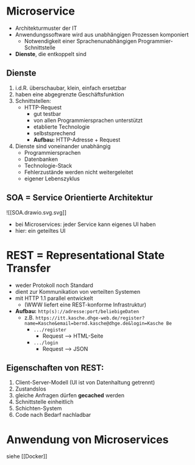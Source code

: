 
# Microservice
- Architekturmuster der IT
- Anwendungssoftware wird aus unabhängigen Prozessen komponiert
	- Notwendigkeit einer Sprachenunabhängigen Programmier-Schnittstelle
- **Dienste**, die entkoppelt sind

## Dienste 
1. i.d.R. überschaubar, klein, einfach ersetzbar
2. haben eine abgegrenzte Geschäftsfunktion
3. Schnittstellen:
	- HTTP-Request
		- gut testbar
		- von allen Programmiersprachen unterstützt
		- etablierte Technologie
		- selbstsprechend
		- **Aufbau:** HTTP-Adresse + Request
4. Dienste sind voneinander unabhängig
	- Programmiersprachen
	- Datenbanken
	- Technologie-Stack
	- Fehlerzustände werden nicht weitergeleitet
	- eigener Lebenszyklus

## SOA = Service Orientierte Architektur
![[SOA.drawio.svg.svg]]  
- bei Microservices: jeder Service kann eigenes UI haben
- hier: ein geteiltes UI

# REST = Representational State Transfer
- weder Protokoll noch Standard
- dient zur Kommunikation von verteilten Systemen
- mit HTTP 1.1 parallel entwickelt
	- (WWW liefert eine REST-konforme Infrastruktur)
- **Aufbau:** `http(s)://adresse:port/beliebigeDaten`
	-  z.B. `https://itt.kasche.dhge-web.de/register?name=Kasche&email=bernd.kasche@dhge.de&login=Kasche Be`
		- `.../register`
			- Request --> HTML-Seite
		- `.../login`
			- Request --> JSON

## Eigenschaften von REST:
1. Client-Server-Modell (UI ist von Datenhaltung getrennt)
2. Zustandslos
3. gleiche Anfragen dürfen **gecached** werden
4. Schnittstelle einheitlich
5. Schichten-System
6. Code nach Bedarf nachladbar

# Anwendung von Microservices
siehe [[Docker]]
